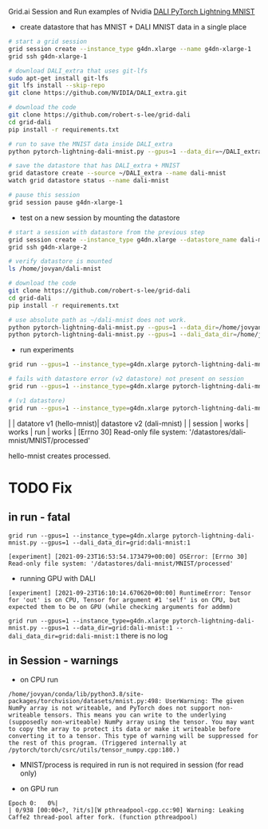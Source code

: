 Grid.ai Session and Run examples of Nvidia [DALI PyTorch Lightning MNIST](https://docs.nvidia.com/deeplearning/dali/user-guide/docs/examples/frameworks/pytorch/pytorch-lightning.html)


- create datastore that has MNIST + DALI MNIST data in a single place
```bash
# start a grid session
grid session create --instance_type g4dn.xlarge --name g4dn-xlarge-1
grid ssh g4dn-xlarge-1

# download DALI_extra that uses git-lfs
sudo apt-get install git-lfs
git lfs install --skip-repo
git clone https://github.com/NVIDIA/DALI_extra.git

# download the code
git clone https://github.com/robert-s-lee/grid-dali
cd grid-dali
pip install -r requirements.txt 

# run to save the MNIST data inside DALI_extra
python pytorch-lightning-dali-mnist.py --gpus=1 --data_dir=~/DALI_extra --dali_data_dir=~/DALI_extra

# save the datastore that has DALI_extra + MNIST
grid datastore create --source ~/DALI_extra --name dali-mnist
watch grid datastore status --name dali-mnist

# pause this session
grid session pause g4dn-xlarge-1
```

- test on a new session by mounting the datastore 
```bash
# start a session with datastore from the previous step
grid session create --instance_type g4dn.xlarge --datastore_name dali-mnist --name g4dn-xlarge-2
grid ssh g4dn-xlarge-2

# verify datastore is mounted
ls /home/jovyan/dali-mnist

# download the code
git clone https://github.com/robert-s-lee/grid-dali
cd grid-dali
pip install -r requirements.txt 

# use absolute path as ~/dali-mnist does not work.  
python pytorch-lightning-dali-mnist.py --gpus=1 --data_dir=/home/jovyan/dali-mnist --dali_data_dir=/home/jovyan/dali-mnist
python pytorch-lightning-dali-mnist.py --gpus=1 --dali_data_dir=/home/jovyan/dali-mnist
```

- run experiments
```bash
grid run --gpus=1 --instance_type=g4dn.xlarge pytorch-lightning-dali-mnist.py --gpus=1 --data_dir=grid:dali-mnist:2 --dali_data_dir=grid:dali-mnist:2

# fails with datastore error (v2 datastore) not present on session 
grid run --gpus=1 --instance_type=g4dn.xlarge pytorch-lightning-dali-mnist.py --gpus=1 --dali_data_dir=grid:dali-mnist:1

# (v1 datastore)
grid run --gpus=1 --instance_type=g4dn.xlarge pytorch-lightning-dali-mnist.py --gpus=1 --data_dir=grid:hello-mnist:1 
```
|          | datatore v1 (hello-mnist)|  datastore v2 (dali-mnist) | 
| session  |       works              |        works
| run      |       works              |  [Errno 30] Read-only file system: '/datastores/dali-mnist/MNIST/processed'

hello-mnist creates processed.  

# TODO Fix 

## in run - fatal

`grid run --gpus=1 --instance_type=g4dn.xlarge pytorch-lightning-dali-mnist.py --gpus=1 --dali_data_dir=grid:dali-mnist:1`
```logs
[experiment] [2021-09-23T16:53:54.173479+00:00] OSError: [Errno 30] Read-only file system: '/datastores/dali-mnist/MNIST/processed'
```

- running GPU with DALI
```log
[experiment] [2021-09-23T16:10:14.670620+00:00] RuntimeError: Tensor for 'out' is on CPU, Tensor for argument #1 'self' is on CPU, but expected them to be on GPU (while checking arguments for addmm)
```

`grid run --gpus=1 --instance_type=g4dn.xlarge pytorch-lightning-dali-mnist.py --gpus=1 --data_dir=grid:dali-mnist:1 --dali_data_dir=grid:dali-mnist:1`
there is no log

## in Session - warnings
- on CPU run
```log
/home/jovyan/conda/lib/python3.8/site-packages/torchvision/datasets/mnist.py:498: UserWarning: The given NumPy array is not writeable, and PyTorch does not support non-writeable tensors. This means you can write to the underlying (supposedly non-writeable) NumPy array using the tensor. You may want to copy the array to protect its data or make it writeable before converting it to a tensor. This type of warning will be suppressed for the rest of this program. (Triggered internally at  /pytorch/torch/csrc/utils/tensor_numpy.cpp:180.)
```

- MNIST/process is required in run is not required in session (for read only)


- on GPU run
```log
Epoch 0:   0%|                                                                                                                    | 0/938 [00:00<?, ?it/s][W pthreadpool-cpp.cc:90] Warning: Leaking Caffe2 thread-pool after fork. (function pthreadpool)
```